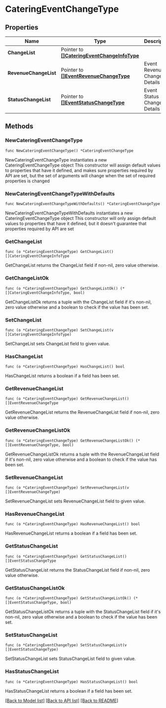 # CateringEventChangeType

## Properties

Name | Type | Description | Notes
------------ | ------------- | ------------- | -------------
**ChangeList** | Pointer to [**[]CateringEventChangeInfoType**](CateringEventChangeInfoType.md) |  | [optional] 
**RevenueChangeList** | Pointer to [**[]EventRevenueChangeType**](EventRevenueChangeType.md) | Event Revenue Changes Details | [optional] 
**StatusChangeList** | Pointer to [**[]EventStatusChangeType**](EventStatusChangeType.md) | Event Status Changes Details | [optional] 

## Methods

### NewCateringEventChangeType

`func NewCateringEventChangeType() *CateringEventChangeType`

NewCateringEventChangeType instantiates a new CateringEventChangeType object
This constructor will assign default values to properties that have it defined,
and makes sure properties required by API are set, but the set of arguments
will change when the set of required properties is changed

### NewCateringEventChangeTypeWithDefaults

`func NewCateringEventChangeTypeWithDefaults() *CateringEventChangeType`

NewCateringEventChangeTypeWithDefaults instantiates a new CateringEventChangeType object
This constructor will only assign default values to properties that have it defined,
but it doesn't guarantee that properties required by API are set

### GetChangeList

`func (o *CateringEventChangeType) GetChangeList() []CateringEventChangeInfoType`

GetChangeList returns the ChangeList field if non-nil, zero value otherwise.

### GetChangeListOk

`func (o *CateringEventChangeType) GetChangeListOk() (*[]CateringEventChangeInfoType, bool)`

GetChangeListOk returns a tuple with the ChangeList field if it's non-nil, zero value otherwise
and a boolean to check if the value has been set.

### SetChangeList

`func (o *CateringEventChangeType) SetChangeList(v []CateringEventChangeInfoType)`

SetChangeList sets ChangeList field to given value.

### HasChangeList

`func (o *CateringEventChangeType) HasChangeList() bool`

HasChangeList returns a boolean if a field has been set.

### GetRevenueChangeList

`func (o *CateringEventChangeType) GetRevenueChangeList() []EventRevenueChangeType`

GetRevenueChangeList returns the RevenueChangeList field if non-nil, zero value otherwise.

### GetRevenueChangeListOk

`func (o *CateringEventChangeType) GetRevenueChangeListOk() (*[]EventRevenueChangeType, bool)`

GetRevenueChangeListOk returns a tuple with the RevenueChangeList field if it's non-nil, zero value otherwise
and a boolean to check if the value has been set.

### SetRevenueChangeList

`func (o *CateringEventChangeType) SetRevenueChangeList(v []EventRevenueChangeType)`

SetRevenueChangeList sets RevenueChangeList field to given value.

### HasRevenueChangeList

`func (o *CateringEventChangeType) HasRevenueChangeList() bool`

HasRevenueChangeList returns a boolean if a field has been set.

### GetStatusChangeList

`func (o *CateringEventChangeType) GetStatusChangeList() []EventStatusChangeType`

GetStatusChangeList returns the StatusChangeList field if non-nil, zero value otherwise.

### GetStatusChangeListOk

`func (o *CateringEventChangeType) GetStatusChangeListOk() (*[]EventStatusChangeType, bool)`

GetStatusChangeListOk returns a tuple with the StatusChangeList field if it's non-nil, zero value otherwise
and a boolean to check if the value has been set.

### SetStatusChangeList

`func (o *CateringEventChangeType) SetStatusChangeList(v []EventStatusChangeType)`

SetStatusChangeList sets StatusChangeList field to given value.

### HasStatusChangeList

`func (o *CateringEventChangeType) HasStatusChangeList() bool`

HasStatusChangeList returns a boolean if a field has been set.


[[Back to Model list]](../README.md#documentation-for-models) [[Back to API list]](../README.md#documentation-for-api-endpoints) [[Back to README]](../README.md)


